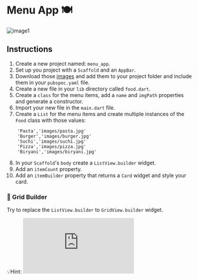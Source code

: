 # Menu App 🍽️

![image1](https://user-images.githubusercontent.com/84308096/159009202-d2eb6e65-ee78-4153-bb82-c20787b82a49.png)

## Instructions

1. Create a new project named: `menu_app`.
2. Set up you project with a `Scaffold` and an `AppBar`.
3. Download those [images]() and add them to your project folder and include them in your `pubspec.yaml` file.
4. Create a new file in your `lib` directory called `food.dart`.
5. Create a `class` for the menu items, add a `name` and `imgPath` properties and generate a constructor.
6. Import your new file in the `main.dart` file.
7. Create a `List` for the menu items and create multiple instances of the `Food` class with those values:

```
    'Pasta','images/pasta.jpg'
    'Burger','images/burger.jpg'
    'Suchi','images/suchi.jpg'
    'Pizza','images/pizza.jpg'
    'Biryani','images/biryani.jpg'
```

8. In your `Scaffold`'s `body` create a `ListView.builder` widget.
9. Add an `itemCount` property.
10. Add an `itemBuilder` property that returns a `Card` widget and style your card.

### 🍋 Grid Builder

Try to replace the `ListView.builder` to `GridView.builder` widget.

💡Hint: ![docs](https://api.flutter.dev/flutter/widgets/GridView/GridView.builder.html)

